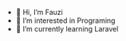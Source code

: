 - 👋 Hi, I’m Fauzi
- 👀 I’m interested in Programing
- 🌱 I’m currently learning Laravel

<!---
K0Z1/K0Z1 is a ✨ special ✨ repository because its `README.md` (this file) appears on your GitHub profile.
You can click the Preview link to take a look at your changes.
--->
